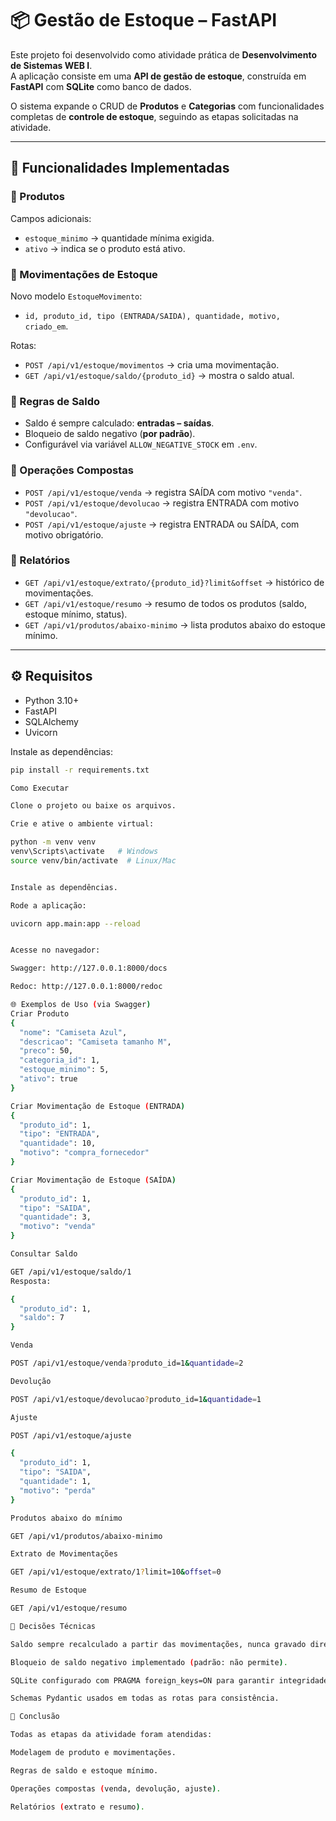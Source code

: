 # 📦 Gestão de Estoque – FastAPI

Este projeto foi desenvolvido como atividade prática de **Desenvolvimento de Sistemas WEB I**.  
A aplicação consiste em uma **API de gestão de estoque**, construída em **FastAPI** com **SQLite** como banco de dados.

O sistema expande o CRUD de **Produtos** e **Categorias** com funcionalidades completas de **controle de estoque**, seguindo as etapas solicitadas na atividade.

---

## 🚀 Funcionalidades Implementadas

### 🔹 Produtos
Campos adicionais:
- `estoque_minimo` → quantidade mínima exigida.  
- `ativo` → indica se o produto está ativo.  

### 🔹 Movimentações de Estoque
Novo modelo `EstoqueMovimento`:
- `id, produto_id, tipo (ENTRADA/SAIDA), quantidade, motivo, criado_em`.  

Rotas:
- `POST /api/v1/estoque/movimentos` → cria uma movimentação.  
- `GET /api/v1/estoque/saldo/{produto_id}` → mostra o saldo atual.  

### 🔹 Regras de Saldo
- Saldo é sempre calculado: **entradas – saídas**.  
- Bloqueio de saldo negativo (**por padrão**).  
- Configurável via variável `ALLOW_NEGATIVE_STOCK` em `.env`.  

### 🔹 Operações Compostas
- `POST /api/v1/estoque/venda` → registra SAÍDA com motivo `"venda"`.  
- `POST /api/v1/estoque/devolucao` → registra ENTRADA com motivo `"devolucao"`.  
- `POST /api/v1/estoque/ajuste` → registra ENTRADA ou SAÍDA, com motivo obrigatório.  

### 🔹 Relatórios
- `GET /api/v1/estoque/extrato/{produto_id}?limit&offset` → histórico de movimentações.  
- `GET /api/v1/estoque/resumo` → resumo de todos os produtos (saldo, estoque mínimo, status).  
- `GET /api/v1/produtos/abaixo-minimo` → lista produtos abaixo do estoque mínimo.  

---

## ⚙️ Requisitos

- Python 3.10+  
- FastAPI  
- SQLAlchemy  
- Uvicorn  

Instale as dependências:
```bash
pip install -r requirements.txt

Como Executar

Clone o projeto ou baixe os arquivos.

Crie e ative o ambiente virtual:

python -m venv venv
venv\Scripts\activate   # Windows
source venv/bin/activate  # Linux/Mac


Instale as dependências.

Rode a aplicação:

uvicorn app.main:app --reload


Acesse no navegador:

Swagger: http://127.0.0.1:8000/docs

Redoc: http://127.0.0.1:8000/redoc

🌐 Exemplos de Uso (via Swagger)
Criar Produto
{
  "nome": "Camiseta Azul",
  "descricao": "Camiseta tamanho M",
  "preco": 50,
  "categoria_id": 1,
  "estoque_minimo": 5,
  "ativo": true
}

Criar Movimentação de Estoque (ENTRADA)
{
  "produto_id": 1,
  "tipo": "ENTRADA",
  "quantidade": 10,
  "motivo": "compra_fornecedor"
}

Criar Movimentação de Estoque (SAÍDA)
{
  "produto_id": 1,
  "tipo": "SAIDA",
  "quantidade": 3,
  "motivo": "venda"
}

Consultar Saldo

GET /api/v1/estoque/saldo/1
Resposta:

{
  "produto_id": 1,
  "saldo": 7
}

Venda

POST /api/v1/estoque/venda?produto_id=1&quantidade=2

Devolução

POST /api/v1/estoque/devolucao?produto_id=1&quantidade=1

Ajuste

POST /api/v1/estoque/ajuste

{
  "produto_id": 1,
  "tipo": "SAIDA",
  "quantidade": 1,
  "motivo": "perda"
}

Produtos abaixo do mínimo

GET /api/v1/produtos/abaixo-minimo

Extrato de Movimentações

GET /api/v1/estoque/extrato/1?limit=10&offset=0

Resumo de Estoque

GET /api/v1/estoque/resumo

📌 Decisões Técnicas

Saldo sempre recalculado a partir das movimentações, nunca gravado direto.

Bloqueio de saldo negativo implementado (padrão: não permite).

SQLite configurado com PRAGMA foreign_keys=ON para garantir integridade.

Schemas Pydantic usados em todas as rotas para consistência.

🏁 Conclusão

Todas as etapas da atividade foram atendidas:

Modelagem de produto e movimentações.

Regras de saldo e estoque mínimo.

Operações compostas (venda, devolução, ajuste).

Relatórios (extrato e resumo).

